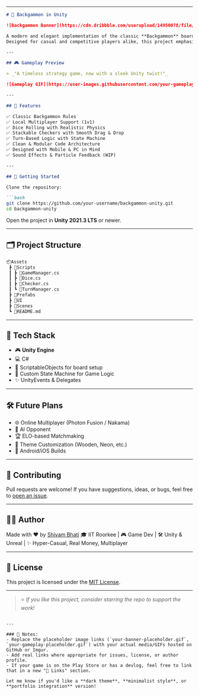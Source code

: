 
---

````md
# 🎲 Backgammon in Unity

![Backgammon Banner](https://cdn.dribbble.com/userupload/14950078/file/original-e4c654228f3f809d896d44ce754f95c0.webp?resize=2048x2048&vertical=center)

A modern and elegant implementation of the classic **Backgammon** board game built with **Unity Engine** 🧠✨  
Designed for casual and competitive players alike, this project emphasizes clean architecture, smooth gameplay, and beautiful visuals.

---

## 🎮 Gameplay Preview

> _"A timeless strategy game, now with a sleek Unity twist!"_

![Gameplay GIF](https://user-images.githubusercontent.com/your-gameplay-placeholder.gif)

---

## 🧩 Features

✅ Classic Backgammon Rules  
✅ Local Multiplayer Support (1v1)  
✅ Dice Rolling with Realistic Physics  
✅ Stackable Checkers with Smooth Drag & Drop  
✅ Turn-Based Logic with State Machine  
✅ Clean & Modular Code Architecture  
✅ Designed with Mobile & PC in Mind  
✅ Sound Effects & Particle Feedback (WIP)

---

## 🚀 Getting Started

Clone the repository:

```bash
git clone https://github.com/your-username/backgammon-unity.git
cd backgammon-unity
````

Open the project in **Unity 2021.3 LTS** or newer.

---

## 🗂️ Project Structure

```bash
📦Assets
 ┣ 📂Scripts
 ┃ ┣ 📜GameManager.cs
 ┃ ┣ 📜Dice.cs
 ┃ ┣ 📜Checker.cs
 ┃ ┗ 📜TurnManager.cs
 ┣ 📂Prefabs
 ┣ 📂UI
 ┣ 📂Scenes
 ┗ 📜README.md
```

---

## 🧠 Tech Stack

* 🎮 **Unity Engine**
* 💻 C#
* 🎲 ScriptableObjects for board setup
* 🔄 Custom State Machine for Game Logic
* ✨ UnityEvents & Delegates

---

## 🛠️ Future Plans

* 🌐 Online Multiplayer (Photon Fusion / Nakama)
* 🧠 AI Opponent
* 🏆 ELO-based Matchmaking
* 🎨 Theme Customization (Wooden, Neon, etc.)
* 📱 Android/iOS Builds

---

## 🤝 Contributing

Pull requests are welcome!
If you have suggestions, ideas, or bugs, feel free to [open an issue](https://github.com/your-username/backgammon-unity/issues).

---

## 🧑‍💻 Author

Made with ❤️ by [Shivam Bhati](https://github.com/shive1807)
🎓 IIT Roorkee | 🎮 Game Dev | 🛠️ Unity & Unreal | ✨ Hyper-Casual, Real Money, Multiplayer

---

## 📄 License

This project is licensed under the [MIT License](LICENSE).

---

> ⭐ *If you like this project, consider starring the repo to support the work!*

```

---

### 📌 Notes:
- Replace the placeholder image links (`your-banner-placeholder.gif`, `your-gameplay-placeholder.gif`) with your actual media/GIFs hosted on GitHub or Imgur.
- Add real links where appropriate for issues, license, or author profile.
- If your game is on the Play Store or has a devlog, feel free to link that in a new "🔗 Links" section.

Let me know if you'd like a **dark theme**, **minimalist style**, or **portfolio integration** version!
```
